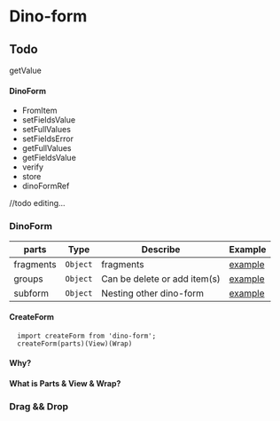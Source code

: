 # Dino-form

## Todo 
  getValue



#### DinoForm
* FromItem
* setFieldsValue
* setFullValues
* setFieldsError
* getFullValues
* getFieldsValue
* verify
* store
* dinoFormRef


//todo editing...
### DinoForm
parts      | Type    |     Describe | Example 
---        | ---     |    ---       | --- 
fragments   | `Object`       |    fragments       |  [example](wwww)
groups       | `Object`     |    Can be delete or add item(s)| [example](wwww)
subform       | `Object`     |    Nesting other dino-form       | [example](wwww)


#### CreateForm
```
  import createForm from 'dino-form';
  createForm(parts)(View)(Wrap)
```

#### Why?

#### What is Parts & View & Wrap?

### Drag && Drop


